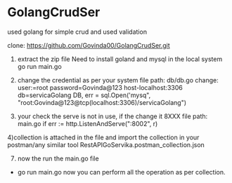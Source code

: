 # GolangCrudSer
used golang for simple crud and used validation

clone: 
https://github.com/Govinda00/GolangCrudSer.git

1) extract the zip file
Need to install goland and mysql in the local system
go run main.go

3) change the credential as per your system
file path: db/db.go
change:
user:=root
password=Govinda@123
host-localhost:3306
db=servicaGolang
DB, err = sql.Open('mysq",
"root:Govinda@123@tcp(localhost:3306)/servicaGolang")


5) your check the serve is not in use, if the change it 8XXX
file path: main.go
if err := http.ListenAndServe(":8002", r)


4)collection is attached in the file and import the collection
in your postman/any similar tool
RestAPIGoServika.postman_collection.json


7) now the run the main.go file
* go run main.go
now you can perform all the operation as per collection.
